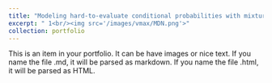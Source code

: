 ```yaml
---
title: "Modeling hard-to-evaluate conditional probabilities with mixture density networks"
excerpt: " 1<br/><img src='/images/vmax/MDN.png'>"
collection: portfolio
---
```


This is an item in your portfolio. It can be have images or nice text. If you name the file .md, it will be parsed as markdown. If you name the file .html, it will be parsed as HTML. 
